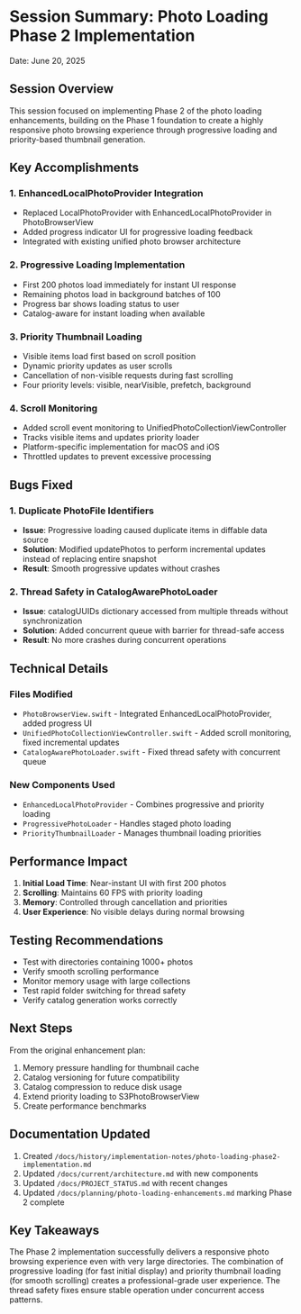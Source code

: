 # Session Summary: Photo Loading Phase 2 Implementation

Date: June 20, 2025

## Session Overview

This session focused on implementing Phase 2 of the photo loading enhancements, building on the Phase 1 foundation to create a highly responsive photo browsing experience through progressive loading and priority-based thumbnail generation.

## Key Accomplishments

### 1. EnhancedLocalPhotoProvider Integration
- Replaced LocalPhotoProvider with EnhancedLocalPhotoProvider in PhotoBrowserView
- Added progress indicator UI for progressive loading feedback
- Integrated with existing unified photo browser architecture

### 2. Progressive Loading Implementation
- First 200 photos load immediately for instant UI response
- Remaining photos load in background batches of 100
- Progress bar shows loading status to user
- Catalog-aware for instant loading when available

### 3. Priority Thumbnail Loading
- Visible items load first based on scroll position
- Dynamic priority updates as user scrolls
- Cancellation of non-visible requests during fast scrolling
- Four priority levels: visible, nearVisible, prefetch, background

### 4. Scroll Monitoring
- Added scroll event monitoring to UnifiedPhotoCollectionViewController
- Tracks visible items and updates priority loader
- Platform-specific implementation for macOS and iOS
- Throttled updates to prevent excessive processing

## Bugs Fixed

### 1. Duplicate PhotoFile Identifiers
- **Issue**: Progressive loading caused duplicate items in diffable data source
- **Solution**: Modified updatePhotos to perform incremental updates instead of replacing entire snapshot
- **Result**: Smooth progressive updates without crashes

### 2. Thread Safety in CatalogAwarePhotoLoader
- **Issue**: catalogUUIDs dictionary accessed from multiple threads without synchronization
- **Solution**: Added concurrent queue with barrier for thread-safe access
- **Result**: No more crashes during concurrent operations

## Technical Details

### Files Modified
- `PhotoBrowserView.swift` - Integrated EnhancedLocalPhotoProvider, added progress UI
- `UnifiedPhotoCollectionViewController.swift` - Added scroll monitoring, fixed incremental updates
- `CatalogAwarePhotoLoader.swift` - Fixed thread safety with concurrent queue

### New Components Used
- `EnhancedLocalPhotoProvider` - Combines progressive and priority loading
- `ProgressivePhotoLoader` - Handles staged photo loading
- `PriorityThumbnailLoader` - Manages thumbnail loading priorities

## Performance Impact

1. **Initial Load Time**: Near-instant UI with first 200 photos
2. **Scrolling**: Maintains 60 FPS with priority loading
3. **Memory**: Controlled through cancellation and priorities
4. **User Experience**: No visible delays during normal browsing

## Testing Recommendations

- Test with directories containing 1000+ photos
- Verify smooth scrolling performance
- Monitor memory usage with large collections
- Test rapid folder switching for thread safety
- Verify catalog generation works correctly

## Next Steps

From the original enhancement plan:
1. Memory pressure handling for thumbnail cache
2. Catalog versioning for future compatibility
3. Catalog compression to reduce disk usage
4. Extend priority loading to S3PhotoBrowserView
5. Create performance benchmarks

## Documentation Updated

1. Created `/docs/history/implementation-notes/photo-loading-phase2-implementation.md`
2. Updated `/docs/current/architecture.md` with new components
3. Updated `/docs/PROJECT_STATUS.md` with recent changes
4. Updated `/docs/planning/photo-loading-enhancements.md` marking Phase 2 complete

## Key Takeaways

The Phase 2 implementation successfully delivers a responsive photo browsing experience even with very large directories. The combination of progressive loading (for fast initial display) and priority thumbnail loading (for smooth scrolling) creates a professional-grade user experience. The thread safety fixes ensure stable operation under concurrent access patterns.